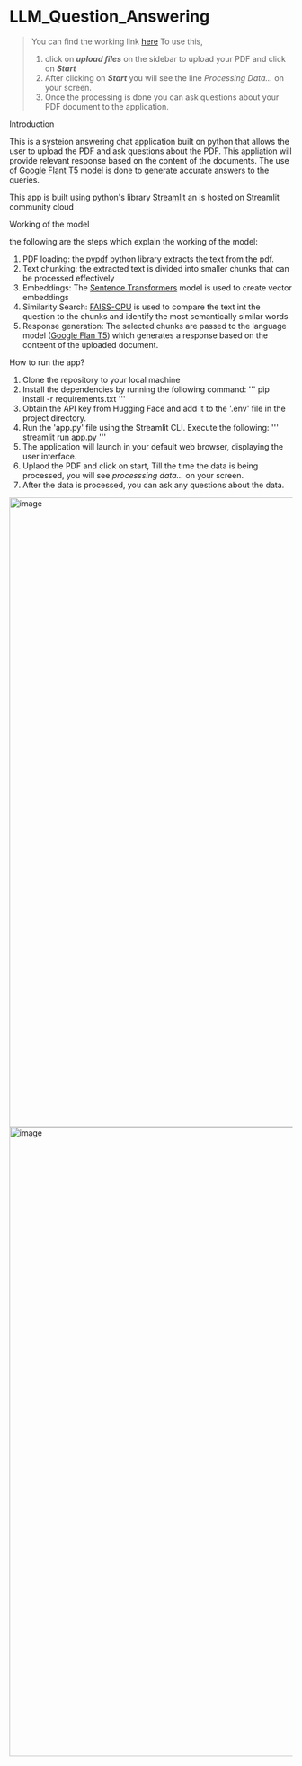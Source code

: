 # LLM_Question_Answering

> You can find the working link [here](https://llmquestionanswering-pq77hqzyea77vgfmw2ujdm.streamlit.app/)
> To use this,
> 1. click on **_upload files_** on the sidebar to upload your PDF and click on **_Start_**
> 2. After clicking on **_Start_** you will see the line _Processing Data..._ on your screen.
> 3. Once the processing is done you can ask questions about your PDF document to the application.

Introduction

This is a systeion answering chat application built on python that allows the user to upload the PDF and ask questions about the PDF. This appliation will provide relevant response based on the content of the documents. The use of [Google Flant T5](https://huggingface.co/google/flan-t5-xxl) model is done to generate accurate answers to the queries.

This app is built using python's library [Streamlit](https://docs.streamlit.io/) an is hosted on Streamlit community cloud

Working of the model

the following are the steps which explain the working of the model:

1. PDF loading: the [pypdf](https://pypdf.readthedocs.io/en/stable/) python library extracts the text from the pdf.
2. Text chunking: the extracted text is divided into smaller chunks that can be processed effectively
3. Embeddings: The [Sentence Transformers](https://huggingface.co/sentence-transformers) model is used to create vector embeddings
4. Similarity Search: [FAISS-CPU](https://pypi.org/project/faiss-cpu/) is used to compare the text int the question to the chunks and identify the most semantically similar words
5. Response generation: The selected chunks are passed to the language model ([Google Flan T5](https://huggingface.co/google/flan-t5-xxl)) which generates a response based on the conteent of the uploaded document.

How to run the app?

1. Clone the repository to your local machine
2. Install the dependencies by running the following command:
   '''
   pip install -r requirements.txt
   '''
3. Obtain the API key from Hugging Face and add it to the  '.env'  file in the project directory.
4. Run the 'app.py' file using the Streamlit CLI. Execute the following:
   '''
   streamlit run app.py
   '''
5. The application will launch in your default web browser, displaying the user interface.
6. Uplaod the PDF and click on start, Till the time the data is being processed, you will see _processsing data..._ on your screen.
7. After the data is processed, you can ask any questions about the data.

<img width="1120" alt="image" src="https://github.com/Ariaa22/LLM_Question_Answering/assets/91372517/4172dd13-12b2-4258-9485-9cd7e8c9801b">
<img width="1120" alt="image" src="https://github.com/Ariaa22/LLM_Question_Answering/assets/91372517/3b156858-2b73-4c85-8f33-bc2bdfc15958">



